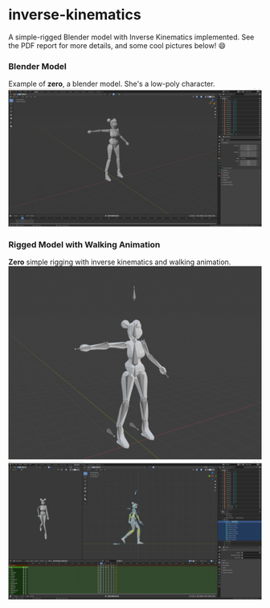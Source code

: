 # inverse-kinematics
A simple-rigged Blender model with Inverse Kinematics implemented. See the PDF report for more details, and some cool pictures below! :smile:

### Blender Model
Example of **zero**, a blender model. She's a low-poly character.
![](https://github.com/neoblizz/inverse-kinematics/blob/master/images/Model_3D.png)

### Rigged Model with Walking Animation
**Zero** simple rigging with inverse kinematics and walking animation.
![](https://github.com/neoblizz/inverse-kinematics/blob/master/images/rigged.png)
![](https://github.com/neoblizz/inverse-kinematics/blob/master/images/walking.png)
